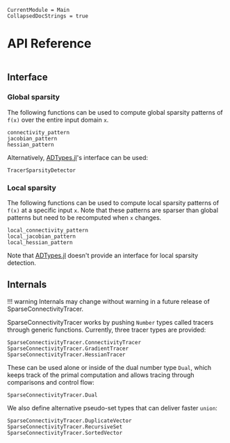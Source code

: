 
```@meta
CurrentModule = Main
CollapsedDocStrings = true
```

# API Reference
```@index
```

## Interface

### Global sparsity 

The following functions can be used to compute global sparsity patterns of `f(x)` over the entire input domain `x`.

```@docs
connectivity_pattern
jacobian_pattern
hessian_pattern
```

Alternatively, [ADTypes.jl](https://github.com/SciML/ADTypes.jl)'s interface can be used:
```@docs
TracerSparsityDetector
```

### Local sparsity

The following functions can be used to compute local sparsity patterns of `f(x)` at a specific input `x`.
Note that these patterns are sparser than global patterns but need to be recomputed when `x` changes.

```@docs
local_connectivity_pattern
local_jacobian_pattern
local_hessian_pattern
```

Note that [ADTypes.jl](https://github.com/SciML/ADTypes.jl) doesn't provide an interface for local sparsity detection.

## Internals

!!! warning
    Internals may change without warning in a future release of SparseConnectivityTracer.

SparseConnectivityTracer works by pushing `Number` types called tracers through generic functions.
Currently, three tracer types are provided:

```@docs
SparseConnectivityTracer.ConnectivityTracer
SparseConnectivityTracer.GradientTracer
SparseConnectivityTracer.HessianTracer
```

These can be used alone or inside of the dual number type `Dual`,
which keeps track of the primal computation and allows tracing through comparisons and control flow:

```@docs
SparseConnectivityTracer.Dual
```

We also define alternative pseudo-set types that can deliver faster `union`:

```@docs
SparseConnectivityTracer.DuplicateVector
SparseConnectivityTracer.RecursiveSet
SparseConnectivityTracer.SortedVector
```
